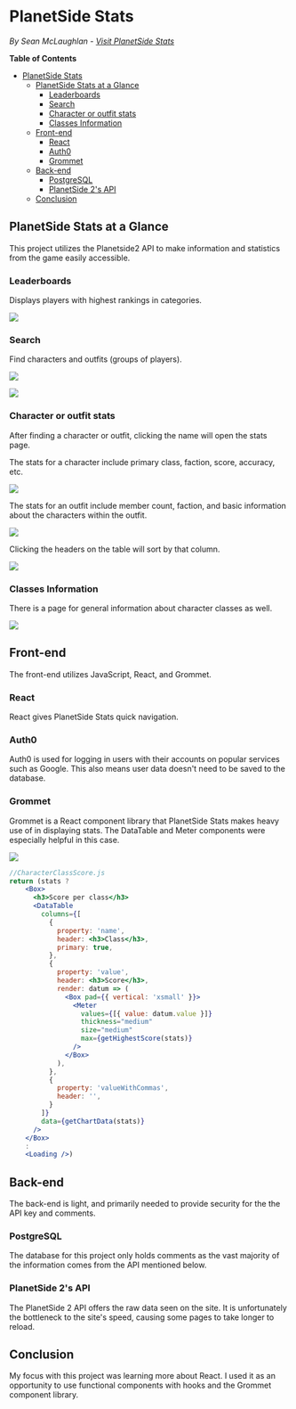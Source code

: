 # PlanetSide Stats
*By Sean McLaughlan - [Visit PlanetSide Stats](https://psstats.herokuapp.com/)*

**Table of Contents**
- [PlanetSide Stats](#planetside-stats)
  - [PlanetSide Stats at a Glance](#planetside-stats-at-a-glance)
    - [Leaderboards](#leaderboards)
    - [Search](#search)
    - [Character or outfit stats](#character-or-outfit-stats)
    - [Classes Information](#classes-information)
  - [Front-end](#front-end)
    - [React](#react)
    - [Auth0](#auth0)
    - [Grommet](#grommet)
  - [Back-end](#back-end)
    - [PostgreSQL](#postgresql)
    - [PlanetSide 2's API](#planetside-2s-api)
  - [Conclusion](#conclusion)

## PlanetSide Stats at a Glance

This project utilizes the Planetside2 API to make information and statistics from the game easily accessible.

### Leaderboards

Displays players with highest rankings in categories.

![](documentation/images/leaderboard.png)

### Search

Find characters and outfits (groups of players).

![](documentation/images/searchcharacter.png)

![](documentation/images/searchoutfit.png)

### Character or outfit stats

After finding a character or outfit, clicking the name will open the stats page.

The stats for a character include primary class, faction, score, accuracy, etc.

![](documentation/images/statsplayer.png)

The stats for an outfit include member count, faction, and basic information about the characters within the outfit.

![](documentation/images/statsoutfit.png)

Clicking the headers on the table will sort by that column.

![](documentation/images/statsoutfitsort.png)

### Classes Information

There is a page for general information about character classes as well.

![](documentation/images/infoclasses.png)

<!-- * [Feature list](https://github.com/smclaughlan/psstats/blob/master/documentation/feature-list/features.md)
* [Components](https://github.com/smclaughlan/psstats/blob/master/documentation/feature-packet/components.md) -->

## Front-end
The front-end utilizes JavaScript, React, and Grommet.

### React
React gives PlanetSide Stats quick navigation.

### Auth0
Auth0 is used for logging in users with their accounts on popular services such as Google. This also means user data doesn't need to be saved to the database.

### Grommet
Grommet is a React component library that PlanetSide Stats makes heavy use of in displaying stats. The DataTable and Meter components were especially helpful in this case.

![](documentation/images/scoreperclass.png)

```jsx
//CharacterClassScore.js
return (stats ?
    <Box>
      <h3>Score per class</h3>
      <DataTable
        columns={[
          {
            property: 'name',
            header: <h3>Class</h3>,
            primary: true,
          },
          {
            property: 'value',
            header: <h3>Score</h3>,
            render: datum => (
              <Box pad={{ vertical: 'xsmall' }}>
                <Meter
                  values={[{ value: datum.value }]}
                  thickness="medium"
                  size="medium"
                  max={getHighestScore(stats)}
                />
              </Box>
            ),
          },
          {
            property: 'valueWithCommas',
            header: '',
          }
        ]}
        data={getChartData(stats)}
      />
    </Box>
    :
    <Loading />)
```

## Back-end
The back-end is light, and primarily needed to provide security for the the API key and comments.

### PostgreSQL
The database for this project only holds comments as the vast majority of the information comes from the API mentioned below.

### PlanetSide 2's API
The PlanetSide 2 API offers the raw data seen on the site. It is unfortunately the bottleneck to the site's speed, causing some pages to take longer to reload.

## Conclusion
My focus with this project was learning more about React. I used it as an opportunity to use functional components with hooks and the Grommet component library.
